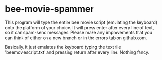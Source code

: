 # bee-movie-spammer

This program will type the entire bee movie script (emulating the keyboard) onto the platform of your choice. It will press enter after every line of text, so it can spam-send messages. Please make any improvements that you can think of either on a new branch or in the errors tab on github.com.


Basically, it just emulates the keyboard typing the text file 'beemoviescript.txt' and pressing return after every line. Nothing fancy.
